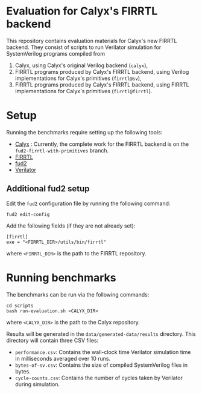 # Evaluation for Calyx's FIRRTL backend

This repository contains evaluation materials for Calyx's new FIRRTL
backend. They consist of scripts to run Verilator simulation for
SystemVerilog programs compiled from
1. Calyx, using Calyx's original Verilog backend (`calyx`),
2. FIRRTL programs produced by Calyx's FIRRTL backend, using Verilog implementations for Calyx's primitives (`firrtl@sv`),
3. FIRRTL programs produced by Calyx's FIRRTL backend, using FIRRTL implementations for Calyx's primitives (`firrtl@firrtl`).

# Setup

Running the benchmarks require setting up the following tools:
- [Calyx](https://github.com/calyxir/calyx) : Currently, the complete work for the FIRRTL backend is on the `fud2-firrtl-with-primitives` branch.
- [FIRRTL](https://github.com/chipsalliance/firrtl)
- [fud2](https://docs.calyxir.org/running-calyx/fud2.html)
- [Verilator](https://verilator.org/guide/latest/install.html)

## Additional fud2 setup

Edit the `fud2` configuration file by running the following command:
```
fud2 edit-config
```
Add the following fields (if they are not already set):
```
[firrtl]
exe = "<FIRRTL_DIR>/utils/bin/firrtl"
```
where `<FIRRTL_DIR>` is the path to the FIRRTL repository.

# Running benchmarks

The benchmarks can be run via the following commands:
```
cd scripts
bash run-evaluation.sh <CALYX_DIR>
```
where `<CALYX_DIR>` is the path to the Calyx repository. 

Results will be generated in the `data/generated-data/results` directory. This directory will contain three CSV files:
- `performance.csv`: Contains the wall-clock time Verilator simulation time in milliseconds averaged over 10 runs.
- `bytes-of-sv.csv`: Contains the size of compiled SystemVerilog files in bytes.
- `cycle-counts.csv`: Contains the number of cycles taken by Verilator during simulation.
